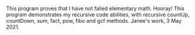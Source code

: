 This program proves that I have not failed elementary math. Hooray!
This program demonstrates my recursive code abilities, with recursive countUp, countDown, sum, fact, pow, fibo and gcf methods.
Janee's work, 3 May 2021.
